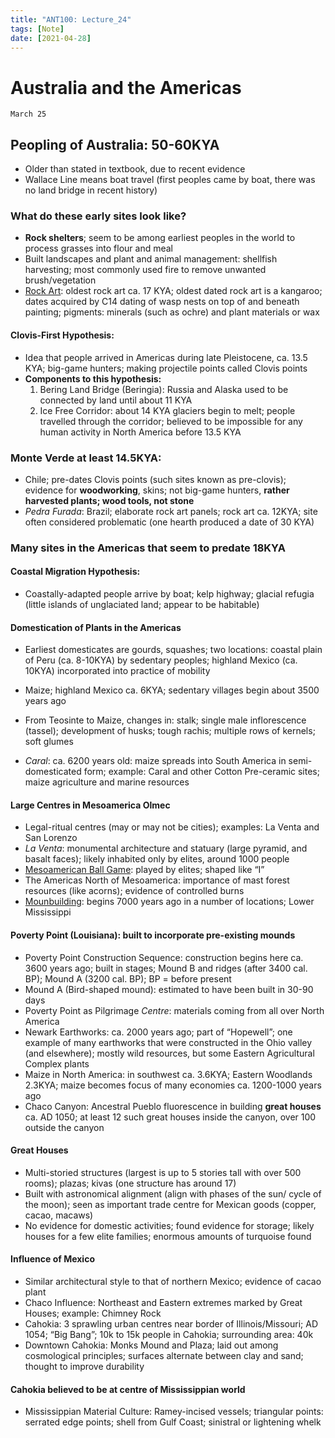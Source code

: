```yaml
---
title: "ANT100: Lecture_24"
tags: [Note]
date: [2021-04-28]
---
```


# Australia and the Americas

`March 25`

## Peopling of Australia: 50-60KYA

- Older than stated in textbook, due to recent evidence
- Wallace Line means boat travel (first peoples came by boat, there was no land bridge in recent history)

### What do these early sites look like?

- **Rock shelters**; seem to be among earliest peoples in the world to process grasses into flour and meal
- Built landscapes and plant and animal management: shellfish harvesting; most commonly used fire to remove unwanted brush/vegetation
- <u>Rock Art</u>: oldest rock art ca. 17 KYA; oldest dated rock art is a kangaroo; dates acquired by C14 dating of wasp nests on top of and beneath painting; pigments: minerals (such as ochre) and plant materials or wax

#### Clovis-First Hypothesis:

- Idea that people arrived in Americas during late Pleistocene, ca. 13.5 KYA; big-game hunters; making projectile points called Clovis points
- **Components to this hypothesis:**
  1. Bering Land Bridge (Beringia): Russia and Alaska used to be connected by land until about 11 KYA
  2. Ice Free Corridor: about 14 KYA glaciers begin to melt; people travelled through the corridor; believed to be impossible for any human activity in North America before 13.5 KYA

### Monte Verde at least 14.5KYA: 

- Chile; pre-dates Clovis points (such sites known as pre-clovis); evidence for **woodworking**, skins; not big-game hunters, **rather harvested plants; wood tools, not stone**
- *Pedra Furada*: Brazil; elaborate rock art panels; rock art ca. 12KYA; site often considered problematic (one hearth produced a date of 30 KYA)

### Many sites in the Americas that seem to predate 18KYA

#### Coastal Migration Hypothesis:

- Coastally-adapted people arrive by boat; kelp highway; glacial refugia (little islands of unglaciated land; appear to be habitable)

#### Domestication of Plants in the Americas

- Earliest domesticates are gourds, squashes; two locations: coastal plain of Peru (ca. 8-10KYA) by sedentary peoples; highland Mexico (ca. 10KYA) incorporated into practice of mobility
- Maize; highland Mexico ca. 6KYA; sedentary villages begin about 3500 years ago

- From Teosinte to Maize, changes in: stalk; single male inflorescence (tassel); development of husks; tough rachis; multiple rows of kernels; soft glumes
- *Caral*: ca. 6200 years old: maize spreads into South America in semi-domesticated form; example: Caral and other Cotton Pre-ceramic sites; maize agriculture and marine resources

#### Large Centres in Mesoamerica Olmec

- Legal-ritual centres (may or may not be cities); examples: La Venta and San Lorenzo
- *La Venta*: monumental architecture and statuary (large pyramid, and basalt faces); likely inhabited only by elites, around 1000 people
- <u>Mesoamerican Ball Game</u>: played by elites; shaped like “I”
- The Americas North of Mesoamerica: importance of mast forest resources (like acorns); evidence of controlled burns
- <u>Mounbuilding</u>: begins 7000 years ago in a number of locations; Lower Mississippi

#### Poverty Point (Louisiana): built to incorporate pre-existing mounds

- Poverty Point Construction Sequence: construction begins here ca. 3600 years ago; built in stages; Mound B and ridges (after 3400 cal. BP); Mound A (3200 cal. BP); BP = before present
- Mound A (Bird-shaped mound): estimated to have been built in 30-90 days
- Poverty Point as Pilgrimage *Centre*: materials coming from all over North America
- Newark Earthworks: ca. 2000 years ago; part of “Hopewell”; one example of many earthworks that were constructed in the Ohio valley (and elsewhere); mostly wild resources, but some Eastern Agricultural Complex plants
- Maize in North America: in southwest ca. 3.6KYA; Eastern Woodlands 2.3KYA; maize becomes focus of many economies ca. 1200-1000 years ago
- Chaco Canyon: Ancestral Pueblo fluorescence in building **great houses** ca. AD 1050; at least 12 such great houses inside the canyon, over 100 outside the canyon

#### Great Houses

- Multi-storied structures (largest is up to 5 stories tall with over 500 rooms); plazas; kivas (one structure has around 17)
- Built with astronomical alignment (align with phases of the sun/ cycle of the moon); seen as important trade centre for Mexican goods (copper, cacao, macaws)
- No evidence for domestic activities; found evidence for storage; likely houses for a few elite families; enormous amounts of turquoise found

#### Influence of Mexico

- Similar architectural style to that of northern Mexico; evidence of cacao plant
- Chaco Influence: Northeast and Eastern extremes marked by Great Houses; example: Chimney Rock
- Cahokia: 3 sprawling urban centres near border of Illinois/Missouri; AD 1054; “Big Bang”; 10k to 15k people in Cahokia; surrounding area: 40k
- Downtown Cahokia: Monks Mound and Plaza; laid out among cosmological principles; surfaces alternate between clay and sand; thought to improve durability

#### Cahokia believed to be at centre of Mississippian world

- Mississippian Material Culture: Ramey-incised vessels; triangular points: serrated edge points; shell from Gulf Coast; sinistral or lightening whelk